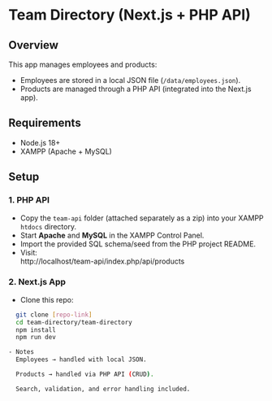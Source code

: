 # Team Directory (Next.js + PHP API)

## Overview
This app manages employees and products:
- Employees are stored in a local JSON file (`/data/employees.json`).
- Products are managed through a PHP API (integrated into the Next.js app).

## Requirements
- Node.js 18+
- XAMPP (Apache + MySQL)

## Setup

### 1. PHP API
- Copy the `team-api` folder (attached separately as a zip) into your XAMPP `htdocs` directory.
- Start **Apache** and **MySQL** in the XAMPP Control Panel.
- Import the provided SQL schema/seed from the PHP project README.
- Visit:  
    http://localhost/team-api/index.php/api/products

### 2. Next.js App
- Clone this repo:
```bash
  git clone [repo-link]
  cd team-directory/team-directory
  npm install
  npm run dev

- Notes
  Employees → handled with local JSON.

  Products → handled via PHP API (CRUD).

  Search, validation, and error handling included.
